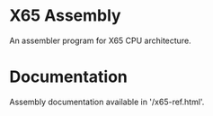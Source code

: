 # X65 Assembly
An assembler program for X65 CPU architecture.

# Documentation
Assembly documentation available in '/x65-ref.html'.
